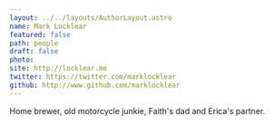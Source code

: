 ```yaml
---
layout: ../../layouts/AuthorLayout.astro
name: Mark Locklear
featured: false
path: people
draft: false
photo: 
site: http://locklear.me
twitter: https://twitter.com/marklocklear
github: http://www.github.com/marklocklear
---
```


Home brewer, old motorcycle junkie, Faith's dad and Erica's partner.